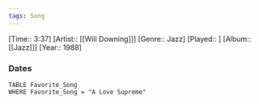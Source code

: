 ```yaml
---
tags: Song  
---
```

[Time:: 3:37]
[Artist:: [[Will Downing]]]
[Genre:: Jazz]
[Played:: ]
[Album:: [[Jazz]]]
[Year:: 1988]
### Dates
````dataview
TABLE Favorite_Song
WHERE Favorite_Song = "A Love Supreme"
````